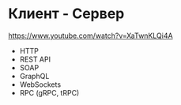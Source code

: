 # Клиент - Сервер
https://www.youtube.com/watch?v=XaTwnKLQi4A

- HTTP
- REST API
- SOAP
- GraphQL
- WebSockets
- RPC (gRPC, tRPC)
